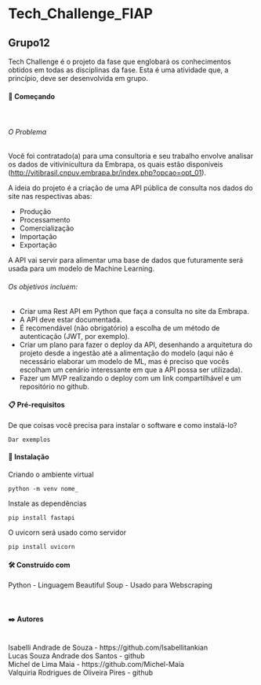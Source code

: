 # Tech_Challenge_FIAP 
## Grupo12

Tech Challenge é o projeto da fase que englobará os conhecimentos obtidos em todas as disciplinas da fase. Esta é uma atividade que, a princípio, deve ser desenvolvida em grupo. 

#### 🚀 Começando 
<br>

###### O Problema

Você foi contratado(a) para uma consultoria e seu trabalho envolve analisar os dados de vitivinicultura da Embrapa, os quais estão disponíveis (http://vitibrasil.cnpuv.embrapa.br/index.php?opcao=opt_01).

A ideia do projeto é a criação de uma API pública de consulta nos dados do site nas respectivas abas:

* Produção
* Processamento
* Comercialização
* Importação
* Exportação

A API vai servir para alimentar uma base de dados que futuramente será usada para um modelo de Machine Learning.

###### Os objetivos incluem:

- Criar uma Rest API em Python que faça a consulta no site da Embrapa.
- A API deve estar documentada.
- É recomendável (não obrigatório) a escolha de um método de autenticação (JWT, por exemplo).
- Criar um plano para fazer o deploy da API, desenhando a arquitetura do projeto desde a ingestão até a alimentação do modelo (aqui não é necessário elaborar um modelo de ML, mas é preciso que vocês escolham um cenário interessante em que a API possa ser utilizada).
- Fazer um MVP realizando o deploy com um link compartilhável e um repositório no github.

#### 📋 Pré-requisitos
De que coisas você precisa para instalar o software e como instalá-lo?

````
Dar exemplos
````
#### 🔧 Instalação
Criando o ambiente virtual 

````
python -m venv nome_
````
Instale as dependências 

````
pip install fastapi
````

O uvicorn será usado como servidor

````
pip install uvicorn
````

#### 🛠️ Construído com

Python - Linguagem 
Beautiful Soup - Usado para Webscraping

<br>

#### ✒️ Autores
<br>
Isabelli Andrade de Souza - https://github.com/Isabellitankian
<br>
Lucas Souza Andrade dos Santos - github
<br>
Michel de Lima Maia - https://github.com/Michel-Maia
<br>
Valquiria Rodrigues de Oliveira Pires - github
